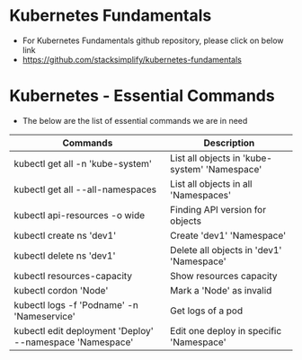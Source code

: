 # Kubernetes Fundamentals
- For Kubernetes Fundamentals github repository, please click on below link
- https://github.com/stacksimplify/kubernetes-fundamentals


# Kubernetes - Essential Commands
- The below are the list of essential commands we are in need 

|     Commands                 |    Description                                  |
| ------------------------------- | --------------------------------------------- |
| kubectl get all -n 'kube-system' | List all objects in 'kube-system' 'Namespace' |
| kubectl get all --all-namespaces | List all objects in all 'Namespaces' |
| kubectl api-resources -o wide | Finding API version for objects |
| kubectl create ns 'dev1' | Create 'dev1' 'Namespace' |
| kubectl delete ns 'dev1' | Delete all objects in 'dev1' 'Namespace' |
| kubectl resources-capacity | Show resources capacity |
| kubectl cordon 'Node' | Mark a 'Node' as invalid |
| kubectl logs -f 'Podname' -n 'Nameservice' | Get logs of a pod |
| kubectl edit deployment 'Deploy'  --namespace 'Namespace' | Edit one deploy in specific 'Namespace' |

